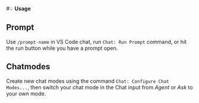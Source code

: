 #💡 **Usage**

## Prompt
Use `/prompt-name` in VS Code chat, run `Chat: Run Prompt` command, or hit the run button while you have a prompt open.

## Chatmodes

Create new chat modes using the command `Chat: Configure Chat Modes...`, then switch your chat mode in the Chat input from _Agent_ or _Ask_ to your own mode.